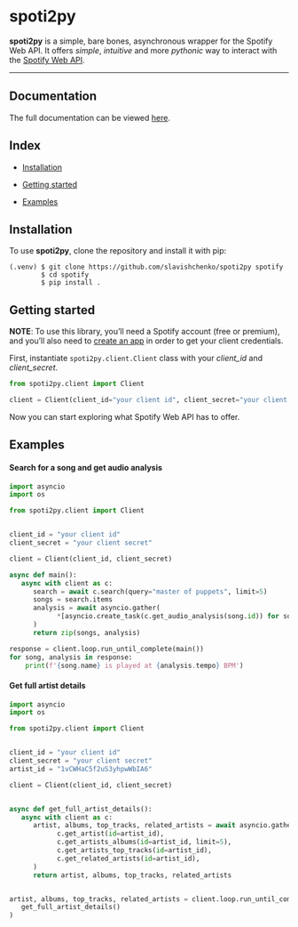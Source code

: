 # spoti2py

**spoti2py** is a simple, bare bones, asynchronous wrapper for the Spotify Web API.
It offers _simple_, _intuitive_ and more _pythonic_ way to interact with the [Spotify Web API](https://developer.spotify.com/documentation/web-api).

---

## Documentation
The full documentation can be viewed [here](https://spoti2py.readthedocs.io/en/latest/).

## Index

- [Installation](#installation)

- [Getting started](#getting-started)

- [Examples](#examples)


## Installation

To use **spoti2py**, clone the repository and install it with pip:

```console
(.venv) $ git clone https://github.com/slavishchenko/spoti2py spotify
        $ cd spotify
        $ pip install .
```

## Getting started

**NOTE**: To use this library, you’ll need a Spotify account (free or premium), and you’ll also need to [create an app](https://developer.spotify.com/documentation/web-api/tutorials/getting-started#create-an-app) in order to get your client credentials.

First, instantiate `spoti2py.client.Client` class with your _client_id_ and _client_secret_.

```python
from spoti2py.client import Client

client = Client(client_id="your client id", client_secret="your client secret")
```

Now you can start exploring what Spotify Web API has to offer.

## Examples

#### Search for a song and get audio analysis

```python
import asyncio
import os

from spoti2py.client import Client


client_id = "your client id"
client_secret = "your client secret"

client = Client(client_id, client_secret)

async def main():
   async with client as c:
      search = await c.search(query="master of puppets", limit=5)
      songs = search.items
      analysis = await asyncio.gather(
            *[asyncio.create_task(c.get_audio_analysis(song.id)) for song in songs]
      )
      return zip(songs, analysis)

response = client.loop.run_until_complete(main())
for song, analysis in response:
    print(f'{song.name} is played at {analysis.tempo} BPM')
```

#### Get full artist details

```python
import asyncio
import os

from spoti2py.client import Client


client_id = "your client id"
client_secret = "your client secret"
artist_id = "1vCWHaC5f2uS3yhpwWbIA6"

client = Client(client_id, client_secret)


async def get_full_artist_details():
   async with client as c:
      artist, albums, top_tracks, related_artists = await asyncio.gather(
            c.get_artist(id=artist_id),
            c.get_artists_albums(id=artist_id, limit=5),
            c.get_artists_top_tracks(id=artist_id),
            c.get_related_artists(id=artist_id),
      )
      return artist, albums, top_tracks, related_artists


artist, albums, top_tracks, related_artists = client.loop.run_until_complete(
   get_full_artist_details()
)
```
